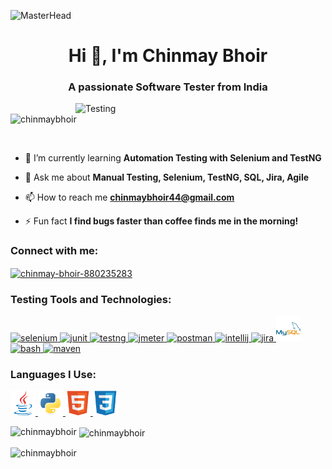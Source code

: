 ![MasterHead](https://1.bp.blogspot.com/-7A4WynwLsMw/XbBpCXG8fHI/AAAAAAAAMt4/uOa1bpLskYgrwGbllhSu2SDj_Mig8SXJQCLcBGAsYHQ/s1600/2000_600px.gif)

<h1 align="center">Hi 👋, I'm Chinmay Bhoir</h1>
<h3 align="center">A passionate Software Tester from India</h3>

<img align="right" alt="Testing" width="400" src="https://img.freepik.com/premium-vector/qa-engineer-software-testing-detecting-bug-finding-errors-website-interface-application-flat-vector-illustration_74855-20501.jpg">

<p align="left"> <img src="https://komarev.com/ghpvc/?username=chinmaybhoir&label=Profile%20views&color=0e75b6&style=flat" alt="chinmaybhoir" /> </p>

<p align="left"> <a href="https://twitter.com/" target="blank"><img src="https://img.shields.io/twitter/follow/?logo=twitter&style=for-the-badge" alt="" /></a> </p>

- 🌱 I’m currently learning **Automation Testing with Selenium and TestNG**

- 💬 Ask me about **Manual Testing, Selenium, TestNG, SQL, Jira, Agile**

- 📫 How to reach me **chinmaybhoir44@gmail.com**

- ⚡ Fun fact **I find bugs faster than coffee finds me in the morning!**

<h3 align="left">Connect with me:</h3>
<p align="left">
<a href="https://linkedin.com/in/chinmay-bhoir-880235283" target="blank"><img align="center" src="https://raw.githubusercontent.com/rahuldkjain/github-profile-readme-generator/master/src/images/icons/Social/linked-in-alt.svg" alt="chinmay-bhoir-880235283" height="30" width="40" /></a>
</p>

<h3 align="left">Testing Tools and Technologies:</h3>
<p align="left">
  <a href="https://www.selenium.dev/" target="_blank" rel="noreferrer">
    <img src="https://www.vectorlogo.zone/logos/selenium/selenium-icon.svg" alt="selenium" width="40" height="40"/>
  </a>
  <a href="https://junit.org/" target="_blank" rel="noreferrer">
    <img src="https://upload.wikimedia.org/wikipedia/commons/6/68/JUnit_5_Banner.png" alt="junit" width="80" height="40"/>
  </a>
  <a href="https://testng.org/" target="_blank" rel="noreferrer">
    <img src="https://testng.org/testng/images/testng-logo.png" alt="testng" width="80" height="40"/>
  </a>
  <a href="https://jmeter.apache.org/" target="_blank" rel="noreferrer">
    <img src="https://jmeter.apache.org/images/jmeter.svg" alt="jmeter" width="40" height="40"/>
  </a>
  <a href="https://www.postman.com/" target="_blank" rel="noreferrer">
    <img src="https://www.vectorlogo.zone/logos/getpostman/getpostman-icon.svg" alt="postman" width="40" height="40"/>
  </a>
  <a href="https://www.jetbrains.com/idea/" target="_blank" rel="noreferrer">
    <img src="https://resources.jetbrains.com/storage/products/company/brand/logos/IntelliJ_IDEA_icon.svg" alt="intellij" width="40" height="40"/>
  </a>
  <a href="https://www.atlassian.com/software/jira" target="_blank" rel="noreferrer">
    <img src="https://wac-cdn.atlassian.com/assets/img/favicons/atlassian/favicon.png" alt="jira" width="40" height="40"/>
  </a>
  <a href="https://www.mysql.com/" target="_blank" rel="noreferrer">
    <img src="https://raw.githubusercontent.com/devicons/devicon/master/icons/mysql/mysql-original-wordmark.svg" alt="mysql" width="40" height="40"/>
  </a>
  <a href="https://www.gnu.org/software/bash/" target="_blank" rel="noreferrer">
    <img src="https://upload.wikimedia.org/wikipedia/commons/4/4b/Bash_Logo_Colored.svg" alt="bash" width="40" height="40"/>
  </a>
  <a href="https://maven.apache.org/" target="_blank" rel="noreferrer">
    <img src="https://seeklogo.com/images/A/apache-maven-logo-BFBE6EB1DF-seeklogo.com.png" alt="maven" width="60" height="40"/>
  </a>
</p>

<h3 align="left">Languages I Use:</h3>
<p align="left">
  <a href="https://www.java.com" target="_blank" rel="noreferrer">
    <img src="https://raw.githubusercontent.com/devicons/devicon/master/icons/java/java-original.svg" alt="java" width="40" height="40"/>
  </a>
  <a href="https://www.python.org" target="_blank" rel="noreferrer">
    <img src="https://raw.githubusercontent.com/devicons/devicon/master/icons/python/python-original.svg" alt="python" width="40" height="40"/>
  </a>
  <a href="https://developer.mozilla.org/en-US/docs/Web/HTML" target="_blank" rel="noreferrer">
    <img src="https://raw.githubusercontent.com/devicons/devicon/master/icons/html5/html5-original.svg" alt="html" width="40" height="40"/>
  </a>
  <a href="https://developer.mozilla.org/en-US/docs/Web/CSS" target="_blank" rel="noreferrer">
    <img src="https://raw.githubusercontent.com/devicons/devicon/master/icons/css3/css3-original.svg" alt="css" width="40" height="40"/>
  </a>
</p>

<p><img align="left" src="https://github-readme-stats.vercel.app/api/top-langs?username=chinmaybhoir&show_icons=true&locale=en&layout=compact" alt="chinmaybhoir" /></p>

<p>&nbsp;<img align="center" src="https://github-readme-stats.vercel.app/api?username=chinmaybhoir&show_icons=true&locale=en" alt="chinmaybhoir" /></p>

<p><img align="center" src="https://github-readme-streak-stats.herokuapp.com/?user=chinmaybhoir&" alt="chinmaybhoir" /></p>
